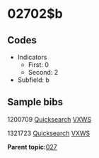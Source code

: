 # 02702$b

## Codes

-   Indicators
    -   First: 0
    -   Second: 2
-   Subfield: b

## Sample bibs

1200709 [Quicksearch](https://search.library.yale.edu/catalog/1200709) [VXWS](http://prodorbis.library.yale.edu:7014/vxws/GetHoldingsService?bibId=1200709)

1321723 [Quicksearch](https://search.library.yale.edu/catalog/1321723) [VXWS](http://prodorbis.library.yale.edu:7014/vxws/GetHoldingsService?bibId=1321723)

**Parent topic:**[027](../../tags/027/027.md)


